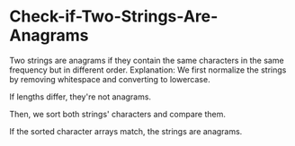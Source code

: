# Check-if-Two-Strings-Are-Anagrams
Two strings are anagrams if they contain the same characters in the same frequency but in different order.
 Explanation:
We first normalize the strings by removing whitespace and converting to lowercase.

If lengths differ, they're not anagrams.

Then, we sort both strings' characters and compare them.

If the sorted character arrays match, the strings are anagrams.
